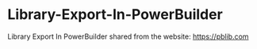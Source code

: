 # Library-Export-In-PowerBuilder
Library Export In PowerBuilder
shared from the website: https://pblib.com
